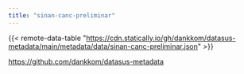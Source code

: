 ```yaml
---
title: "sinan-canc-preliminar"
---
```


{{< remote-data-table "https://cdn.statically.io/gh/dankkom/datasus-metadata/main/metadata/data/sinan-canc-preliminar.json" >}}

https://github.com/dankkom/datasus-metadata
